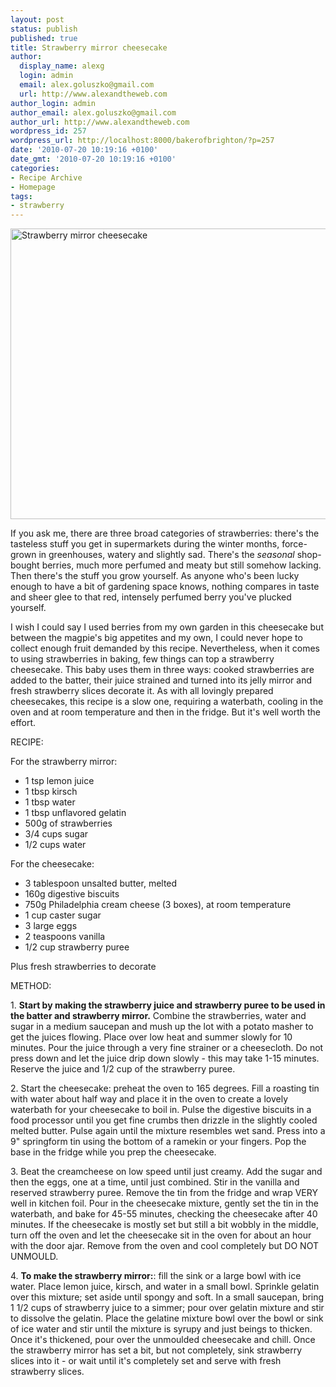 ```yaml
---
layout: post
status: publish
published: true
title: Strawberry mirror cheesecake
author:
  display_name: alexg
  login: admin
  email: alex.goluszko@gmail.com
  url: http://www.alexandtheweb.com
author_login: admin
author_email: alex.goluszko@gmail.com
author_url: http://www.alexandtheweb.com
wordpress_id: 257
wordpress_url: http://localhost:8000/bakerofbrighton/?p=257
date: '2010-07-20 10:19:16 +0100'
date_gmt: '2010-07-20 10:19:16 +0100'
categories:
- Recipe Archive
- Homepage
tags:
- strawberry
---
```

<p><a href="http://localhost:8000/bakerofbrighton/strawberry-mirror-cheesecake/"><img src="http://localhost:8000/bakerofbrighton/wp-content/uploads/2010/07/IMG_2779-copy-620x465.jpg" alt="Strawberry mirror cheesecake" title="Strawberry mirror cheesecake" width="620" height="465" class="alignnone size-medium wp-image-261" /></a></p>
<p>If you ask me, there are three broad categories of strawberries: there's the tasteless stuff you get in supermarkets during the winter months, force-grown in greenhouses, watery and slightly sad. There's the <em>seasonal </em>shop-bought berries, much more perfumed and meaty but still somehow lacking. Then there's the stuff you grow yourself. As anyone who's been lucky enough to have a bit of gardening space knows, nothing compares in taste and sheer glee to that red, intensely perfumed berry you've plucked yourself.</p>
<p>I wish I could say I used berries from my own garden in this cheesecake but between the magpie's big appetites and my own, I could never hope to collect enough fruit demanded by this recipe. Nevertheless, when it comes to using strawberries in baking, few things can top a strawberry cheesecake. This baby uses them in three ways: cooked strawberries are added to the batter, their juice strained and turned into its jelly mirror and fresh strawberry slices decorate it. As with all lovingly prepared cheesecakes, this recipe is a slow one, requiring a waterbath, cooling in the oven and at room temperature and then in the fridge. But it's well worth the effort. </p>
<p>RECIPE:</p>
<p>For the strawberry mirror:</p>
<ul>
<li>1 tsp lemon juice</li>
<li>1 tbsp kirsch</li>
<li>1 tbsp water</li>
<li>1 tbsp unflavored gelatin</li>
<li>500g of strawberries</li>
<li>3/4 cups sugar</li>
<li>1/2 cups water</li>
</ul>
<p>For the cheesecake: </p>
<ul>
<li>3 tablespoon unsalted butter, melted</li>
<li>160g digestive biscuits</li>
<li>750g Philadelphia cream cheese (3 boxes), at room temperature</li>
<li>1 cup caster sugar</li>
<li>3 large eggs</li>
<li>2 teaspoons vanilla</li>
<li>1/2 cup strawberry puree</li>
</ul>
<p>Plus fresh strawberries to decorate</p>
<p>METHOD:</p>
<p>1. <strong>Start by making the strawberry juice and strawberry puree to be used in the batter and strawberry mirror.</strong> Combine the strawberries, water and sugar in a medium saucepan and mush up the lot with a potato masher to get the juices flowing. Place over low heat and summer slowly for 10 minutes. Pour the juice through a very fine strainer or a cheesecloth. Do not press down and let the juice drip down slowly - this may take 1-15 minutes. Reserve the juice and 1/2 cup of the strawberry puree.</p>
<p>2. Start the cheesecake: preheat the oven to 165 degrees. Fill a roasting tin with water about half way and place it in the oven to create a lovely waterbath for your cheesecake to boil in. Pulse the digestive biscuits in a food processor until you get fine crumbs then drizzle in the slightly cooled melted butter. Pulse again until the mixture resembles wet sand. Press into a 9" springform tin using the bottom of a ramekin or your fingers. Pop the base in the fridge while you prep the cheesecake.</p>
<p>3. Beat the creamcheese on low speed until just creamy. Add the sugar and then the eggs, one at a time, until just combined. Stir in the vanilla and reserved strawberry puree. Remove the tin from the fridge and wrap VERY well in kitchen foil. Pour in the cheesecake mixture, gently set the tin in the waterbath, and bake for 45-55 minutes, checking the cheesecake after 40 minutes. If the cheesecake is mostly set but still a bit wobbly in the middle, turn off the oven and let the cheesecake sit in the oven for about an hour with the door ajar. Remove from the oven and cool completely but DO NOT UNMOULD. </p>
<p>4. <strong>To make the strawberry mirror:</strong>: fill the sink or a large bowl with ice water. Place lemon juice, kirsch, and water in a small bowl. Sprinkle  gelatin over this mixture; set aside until spongy and soft. In a small saucepan, bring 1 1/2 cups of strawberry juice to a simmer; pour over gelatin mixture and stir to dissolve the gelatin. Place the gelatine mixture bowl over the bowl or sink of ice water and stir until the mixture is syrupy and  just beings to thicken. Once it's thickened, pour over the unmoulded cheesecake and chill. Once the strawberry mirror has set a bit, but not completely, sink strawberry slices into it - or wait until it's completely set and serve with fresh strawberry slices.</p>

